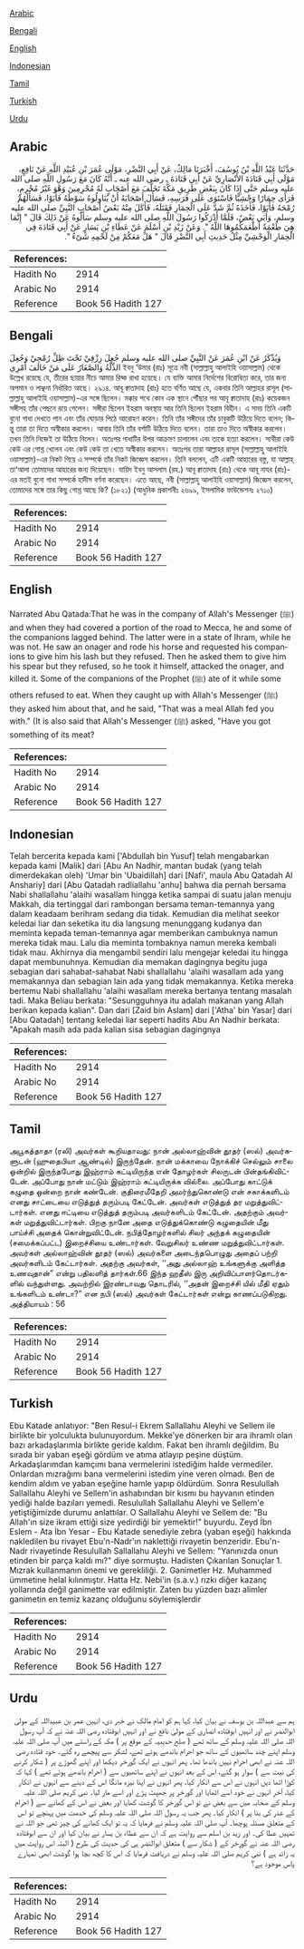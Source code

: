[Arabic](#arabic)

[Bengali](#bengali)

[English](#english)

[Indonesian](#indonesian)

[Tamil](#tamil)

[Turkish](#turkish)

[Urdu](#urdu)

## Arabic


<div dir="rtl" lang="ar" style={{fontSize:'larger',backgroundColor:'#f8f9fa',padding:20}}>
حَدَّثَنَا عَبْدُ اللَّهِ بْنُ يُوسُفَ، أَخْبَرَنَا مَالِكٌ، عَنْ أَبِي النَّضْرِ، مَوْلَى عُمَرَ بْنِ عُبَيْدِ اللَّهِ عَنْ نَافِعٍ، مَوْلَى أَبِي قَتَادَةَ الأَنْصَارِيِّ عَنْ أَبِي قَتَادَةَ ـ رضى الله عنه ـ أَنَّهُ كَانَ مَعَ رَسُولِ اللَّهِ صلى الله عليه وسلم حَتَّى إِذَا كَانَ بِبَعْضِ طَرِيقِ مَكَّةَ تَخَلَّفَ مَعَ أَصْحَابٍ لَهُ مُحْرِمِينَ وَهْوَ غَيْرُ مُحْرِمٍ، فَرَأَى حِمَارًا وَحْشِيًّا فَاسْتَوَى عَلَى فَرَسِهِ، فَسَأَلَ أَصْحَابَهُ أَنْ يُنَاوِلُوهُ سَوْطَهُ فَأَبَوْا، فَسَأَلَهُمْ رُمْحَهُ فَأَبَوْا، فَأَخَذَهُ ثُمَّ شَدَّ عَلَى الْحِمَارِ فَقَتَلَهُ، فَأَكَلَ مِنْهُ بَعْضُ أَصْحَابِ النَّبِيِّ صلى الله عليه وسلم، وَأَبَى بَعْضٌ، فَلَمَّا أَدْرَكُوا رَسُولَ اللَّهِ صلى الله عليه وسلم سَأَلُوهُ عَنْ ذَلِكَ قَالَ ‏"‏ إِنَّمَا هِيَ طُعْمَةٌ أَطْعَمَكُمُوهَا اللَّهُ ‏"‏‏.‏ وَعَنْ زَيْدِ بْنِ أَسْلَمَ عَنْ عَطَاءِ بْنِ يَسَارٍ عَنْ أَبِي قَتَادَةَ فِي الْحِمَارِ الْوَحْشِيِّ مِثْلُ حَدِيثِ أَبِي النَّضْرِ قَالَ ‏"‏ هَلْ مَعَكُمْ مِنْ لَحْمِهِ شَىْءٌ ‏"‏‏.‏
</div>
<div style={{backgroundColor:'#f8f9fa',padding:20, marginBottom: 10}}><table> <thead> <tr> <th>References:</th> <th></th> </tr> </thead> <tbody><tr><td>Hadith No</td><td>2914</td></tr><tr><td>Arabic No</td><td>2914</td></tr><tr><td>Reference</td><td>Book 56 Hadith 127</td></tr></tbody></table></div>

## Bengali


<div dir="ltr" lang="bn" style={{fontSize:'larger',backgroundColor:'#f8f9fa',padding:20}}>
وَيُذْكَرُ عَنْ ابْنِ عُمَرَ عَنْ النَّبِيِّ صلى الله عليه وسلم جُعِلَ رِزْقِيْ تَحْتَ ظِلِّ رُمْحِيْ وَجُعِلَ الذِّلَّةُ وَالصَّغَارُ عَلَى مَنْ خَالَفَ أَمْرِي ইবনু ‘উমার (রাঃ) সূত্রে নবী (সাল্লাল্লাহু আলাইহি ওয়াসাল্লাম) থেকে উল্লেখ রয়েছে যে, তীরের ছায়ার নীচে আমার রিয্ক রাখা হয়েছে। যে ব্যক্তি আমার নির্দেশের বিরোধিতা করে, তার জন্য অপমান ও লাঞ্ছনা নির্ধারিত আছে। ২৯১৪. আবূ ক্বাতাদাহ (রাঃ) হতে বর্ণিত আছে যে, একবার তিনি আল্লাহর রাসূল (সাল্লাল্লাহু আলাইহি ওয়াসাল্লাম)-এর সঙ্গে ছিলেন। মক্কার পথে কোন এক স্থানে পৌঁছার পর আবূ ক্বাতাদাহ (রাঃ) কয়েকজন সঙ্গীসহ তাঁর পেছনে রয়ে গেলেন। সঙ্গীরা ছিলেন ইহরাম অবস্থায় আর তিনি ছিলেন ইহরাম বিহীন। এ সময় তিনি একটি বুনো গাধা দেখতে পান এবং তাঁর ঘোড়ার পিঠে আরোহণ করেন। তিনি তাঁর সঙ্গীদের তাঁর চাবুকটি উঠিয়ে দিতে বলেন; কিন্তু তারা তা দিতে অস্বীকার করলেন। আবার তিনি তাঁর বর্শাটি উঠিয়ে দিতে বলেন। তারা তাও দিতে অস্বীকার করলেন। তখন তিনি নিজেই তা উঠিয়ে নিলেন। অতঃপর গাধাটির উপর আক্রমণ চালালেন এবং তাকে হত্যা করলেন। সাথীরা কেউ কেউ এর গোশ্ত খেলেন এবং কেউ কেউ তা খেতে অস্বীকার করলেন। অতঃপর তারা আল্লাহর রাসূল (সাল্লাল্লাহু আলাইহি ওয়াসাল্লাম)-এর নিকট গিয়ে এ সম্পর্কে তাঁর নিকট জিজ্ঞেস করলেন। তিনি বললেন, এটি একটি আহারের বস্তু, যা আল্লাহ্ তা‘আলা তোমাদের আহারের জন্য দিয়েছেন। যায়িদ ইবনু আসলাম (রহ.) আবূ ক্বাতাদাহ (রাঃ) থেকে আবূ নাযর (রাঃ)-এর মতই বুনো গাধা সম্পর্কে হাদীস বর্ণনা করেছেন। এতে আছে, নবী (সাল্লাল্লাহু আলাইহি ওয়াসাল্লাম) জিজ্ঞেস করলেন, তোমাদের সঙ্গে তার কিছু গোশ্ত আছে কি? (১৮২১) (আধুনিক প্রকাশনীঃ ২৬৯৯, ইসলামিক ফাউন্ডেশনঃ ২৭১০)
</div>
<div style={{backgroundColor:'#f8f9fa',padding:20, marginBottom: 10}}><table> <thead> <tr> <th>References:</th> <th></th> </tr> </thead> <tbody><tr><td>Hadith No</td><td>2914</td></tr><tr><td>Arabic No</td><td>2914</td></tr><tr><td>Reference</td><td>Book 56 Hadith 127</td></tr></tbody></table></div>

## English


<div dir="ltr" lang="en" style={{fontSize:'larger',backgroundColor:'#f8f9fa',padding:20}}>
Narrated Abu Qatada:That he was in the company of Allah's Messenger (ﷺ) and when they had covered a portion of the road to Mecca, he and some of the companions lagged behind. The latter were in a state of Ihram, while he was not. He saw an onager and rode his horse and requested his companions to give him his lash but they refused. Then he asked them to give him his spear but they refused, so he took it himself, attacked the onager, and killed it. Some of the companions of the Prophet (ﷺ) ate of it while some others refused to eat. When they caught up with Allah's Messenger (ﷺ) they asked him about that, and he said, "That was a meal Allah fed you with." (It is also said that Allah's Messenger (ﷺ) asked, "Have you got something of its meat?
</div>
<div style={{backgroundColor:'#f8f9fa',padding:20, marginBottom: 10}}><table> <thead> <tr> <th>References:</th> <th></th> </tr> </thead> <tbody><tr><td>Hadith No</td><td>2914</td></tr><tr><td>Arabic No</td><td>2914</td></tr><tr><td>Reference</td><td>Book 56 Hadith 127</td></tr></tbody></table></div>

## Indonesian


<div dir="ltr" lang="id" style={{fontSize:'larger',backgroundColor:'#f8f9fa',padding:20}}>
Telah bercerita kepada kami ['Abdullah bin Yusuf] telah mengabarkan kepada kami [Malik] dari [Abu An Nadhir, mantan budak (yang telah dimerdekakan oleh) 'Umar bin 'Ubaidillah] dari [Nafi', maula Abu Qatadah Al Anshariy] dari [Abu Qatadah radliallahu 'anhu] bahwa dia pernah bersama Nabi shallallahu 'alaihi wasallam hingga ketika sampai di suatu jalan menuju Makkah, dia tertinggal dari rambongan bersama teman-temannya yang dalam keadaam berihram sedang dia tidak. Kemudian dia melihat seekor keledai liar dan seketika itu dia langsung menunggang kudanya dan meminta kepada teman-temannya agar memberikan cambuknya namun mereka tidak mau. Lalu dia meminta tombaknya namun mereka kembali tidak mau. Akhirnya dia mengambil sendiri lalu mengejar keledai itu hingga dapat membunuhnya. Kemudian dia memakan dagingnya begitu juga sebagian dari sahabat-sahabat Nabi shallallahu 'alaihi wasallam ada yang memakannya dan sebagian lain ada yang tidak memakannya. Ketika mereka bertemu Nabi shallallahu 'alaihi wasallam mereka bertanya tentang masalah tadi. Maka Beliau berkata: "Sesungguhnya itu adalah makanan yang Allah berikan kepada kalian". Dan dari [Zaid bin Aslam] dari ['Atha' bin Yasar] dari [Abu Qatadah] tentang keledai liar seperti hadits Abu An Nadhir berkata: "Apakah masih ada pada kalian sisa sebagian dagingnya
</div>
<div style={{backgroundColor:'#f8f9fa',padding:20, marginBottom: 10}}><table> <thead> <tr> <th>References:</th> <th></th> </tr> </thead> <tbody><tr><td>Hadith No</td><td>2914</td></tr><tr><td>Arabic No</td><td>2914</td></tr><tr><td>Reference</td><td>Book 56 Hadith 127</td></tr></tbody></table></div>

## Tamil


<div dir="ltr" lang="ta" style={{fontSize:'larger',backgroundColor:'#f8f9fa',padding:20}}>
அபூகத்தாதா (ரலி) அவர்கள் கூறியதாவது: நான் அல்லாஹ்வின் தூதர் (ஸல்) அவர்களுடன் (ஹுதைபியா ஆண்டில்) இருந்தேன். நான் மக்காவை நோக்கிச் செல்லும் சாலை ஒன்றில் இருந்தபோது இஹ்ராம் கட்டியிருந்த என் தோழர்கள் சிலருடன் பின்தங்கிவிட்டேன். அப்போது நான் மட்டும் இஹ்ராம் கட்டியிருக்க வில்லை. அப்போது காட்டுக் கழுதை ஒன்றை நான் கண்டேன். குதிரைமீதேறி அமர்ந்துகொண்டு என் சகாக்களிடம் எனது சாட்டையை எடுத்துத் தரும்படி கேட்டேன். அவர்கள் எடுத்துத் தர மறுத்துவிட்டார்கள். எனது ஈட்டியை எடுத்துத் தரும்படி அவர்களிடம் கேட்டேன். அதற்கும் அவர்கள் மறுத்துவிட்டார்கள். பிறகு நானே அதை எடுத்துக்கொண்டு கழுதையின் மீது பாய்ச்சி அதைக் கொன்றுவிட்டேன். நபித்தோழர்களில் சிலர் அந்தக் கழுதையின் (சமைக்கப்பட்ட) இறைச்சியை உண்டார்கள். வேறுசிலர் உண்ண மறுத்துவிட்டார்கள். அவர்கள் அல்லாஹ்வின் தூதர் (ஸல்) அவர்களை அடைந்தபொழுது அதைப் பற்றி அவர்களிடம் கேட்டார்கள். அதற்கு அவர்கள், ‘‘அது அல்லாஹ் உங்களுக்கு அளித்த உணவுதான்” என்று பதிலளித் தார்கள்.66 இந்த ஹதீஸ் இரு அறிவிப்பாளர்தொடர்களில் வந்துள்ளது. அவற்றில் இரண்டாவது தொடரில், ‘‘அதன் இறைச்சி யில் மீதி ஏதும் உங்களிடம் உண்டா?” என நபி (ஸல்) அவர்கள் கேட்டார்கள் என்று காணப்படுகிறது. அத்தியாயம் : 56
</div>
<div style={{backgroundColor:'#f8f9fa',padding:20, marginBottom: 10}}><table> <thead> <tr> <th>References:</th> <th></th> </tr> </thead> <tbody><tr><td>Hadith No</td><td>2914</td></tr><tr><td>Arabic No</td><td>2914</td></tr><tr><td>Reference</td><td>Book 56 Hadith 127</td></tr></tbody></table></div>

## Turkish


<div dir="ltr" lang="tr" style={{fontSize:'larger',backgroundColor:'#f8f9fa',padding:20}}>
Ebu Katade anlatıyor: "Ben Resul-i Ekrem Sallallahu Aleyhi ve Sellem ile birlikte bir yolculukta bulunuyordum. Mekke'ye dönerken bir ara ihramlı olan bazı arkadaşlarımla birlikte geride kaldım. Fakat ben ihramlı değildim. Bu sırada bir yaban eşeği gördüm ve atıma atlayıp peşine düştüm. Arkadaşlarımdan kamçımı bana vermelerini istediğim halde vermediler. Onlardan mızrağımı bana vermelerini istedim yine veren olmadı. Ben de kendim aldım ve yaban eşeğine hamle yapıp öldürdüm. Sonra Resulullah Sallallahu Aleyhi ve Sellem'in ashabından bir kısmı bu hayvanın etinden yediği halde bazıları yemedi. Resulullah Sallallahu Aleyhi ve Sellem'e yetiştiğimizde durumu anlattılar. O Sallallahu Aleyhi ve Sellem de: "Bu Allah'ın size ikram ettiği size yedirdiği bir yemektir!" buyurdu. Zeyd İbn Eslem - Ata İbn Yesar - Ebu Katade senediyle zebra (yaban eşeği) hakkında nakledilen bu rivayet Ebu'n-Nadr'ın naklettiği rivayetin benzeridir. Ebu'n-Nadr rivayetinde Resulullah Sallallahu Aleyhi ve Sellem: "Yanınızda onun etinden bir parça kaldı mı?" diye sormuştu. Hadisten Çıkarılan Sonuçlar 1. Mızrak kullanmanın önemi ve gerekliliği. 2. Ganimetler Hz. Muhammed ümmetine helal kılınmıştır. Hatta Hz. Nebi'in (s.a.v.) rızkı diğer kazanç yollarında değil ganimette var edilmiştir. Zaten bu yüzden bazı alimler ganimetin en temiz kazanç olduğunu söylemişlerdir
</div>
<div style={{backgroundColor:'#f8f9fa',padding:20, marginBottom: 10}}><table> <thead> <tr> <th>References:</th> <th></th> </tr> </thead> <tbody><tr><td>Hadith No</td><td>2914</td></tr><tr><td>Arabic No</td><td>2914</td></tr><tr><td>Reference</td><td>Book 56 Hadith 127</td></tr></tbody></table></div>

## Urdu


<div dir="rtl" lang="ur" style={{fontSize:'larger',backgroundColor:'#f8f9fa',padding:20}}>
ہم سے عبداللہ بن یوسف نے بیان کیا، کہا ہم کو امام مالک نے خبر دی، انہیں عمر بن عبیداللہ کے مولیٰ ابوالنضر نے اور انہیں ابوقتادہ انصاری کے مولیٰ نافع نے اور انہیں ابوقتادہ رضی اللہ عنہ نے کہ آپ رسول اللہ صلی اللہ علیہ وسلم کے ساتھ تھے ( صلح حدیبیہ کے موقع پر ) مکہ کے راستے میں آپ صلی اللہ علیہ وسلم اپنے چند ساتھیوں کے ساتھ جو احرام باندھے ہوئے تھے، لشکر سے پیچھے رہ گئے۔ خود قتادہ رضی اللہ عنہ نے ابھی احرام نہیں باندھا تھا۔ پھر انہوں نے ایک گورخر دیکھا اور اپنے گھوڑے پر ( شکار کرنے کی نیت سے ) سوار ہو گئے، اس کے بعد انہوں نے اپنے ساتھیوں سے ( احرام باندھے ہوئے تھے ) کہا کہ کوڑا اٹھا دیں انہوں نے اس سے انکار کیا، پھر انہوں نے اپنا نیزہ مانگا اس کے دینے سے انہوں نے انکار کیا، آخر انہوں نے خود اسے اٹھایا اور گورخر پر جھپٹ پڑے اور اسے مار لیا۔ نبی کریم صلی اللہ علیہ وسلم کے صحابہ میں سے بعض نے تو اس گورخر کا گوشت کھایا اور بعض نے اس کے کھانے سے ( احرام کے عذر کی بنا پر ) انکار کیا۔ پھر جب یہ رسول اللہ صلی اللہ علیہ وسلم کی خدمت میں پہنچے تو اس کے متعلق مسئلہ پوچھا۔ آپ صلی اللہ علیہ وسلم نے فرمایا کہ یہ تو ایک کھانے کی چیز تھی جو اللہ نے تمہیں عطا کی۔ اور زید بن اسلم سے روایت ہے کہ ان سے عطاء بن یسار نے بیان کیا اور ان سے ابوقتادہ رضی اللہ عنہ نے گورخر کے ( شکار سے ) متعلق ابوالنضر ہی کی حدیث کی طرح ( البتہ اس روایت میں یہ زائد ہے ) نبی کریم صلی اللہ علیہ وسلم نے دریافت فرمایا کہ اس کا کچھ بچا ہوا گوشت ابھی تمہارے پاس موجود ہے؟
</div>
<div style={{backgroundColor:'#f8f9fa',padding:20, marginBottom: 10}}><table> <thead> <tr> <th>References:</th> <th></th> </tr> </thead> <tbody><tr><td>Hadith No</td><td>2914</td></tr><tr><td>Arabic No</td><td>2914</td></tr><tr><td>Reference</td><td>Book 56 Hadith 127</td></tr></tbody></table></div>